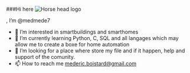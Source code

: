 ###Hi here
<picture>
 <source media="(prefers-color-scheme: dark)" srcset="https://t4.ftcdn.net/jpg/01/87/42/97/360_F_187429738_oJHHm3eHr4PgvitblVqgmbBI5mTxpRmT.jpg">
 <source media="(prefers-color-scheme: light)" srcset="https://t4.ftcdn.net/jpg/01/87/42/97/360_F_187429738_oJHHm3eHr4PgvitblVqgmbBI5mTxpRmT.jpg">
 <img alt="Horse head logo" src="https://t4.ftcdn.net/jpg/01/87/42/97/360_F_187429738_oJHHm3eHr4PgvitblVqgmbBI5mTxpRmT.jpg">
</picture>

, I’m @medmede7
- 👀 I’m interested in smartbuildings and smarthomes
- 🌱 I’m currently learning Python, C, SQL and all langages which may allow me to create a boxe for home automation
- 💞️ I’m looking for a place where store my file and if it happen, help and support of the comunity.
- 📫 How to reach me mederic.boistard@gmail.com


<!---
First of all I would apologize for 2 things :
First is my English level. But I would prefer comment my code with a low English level than in french.
Second is my programming use. I am not a programmer, I learned multiple languages but never learn how to code rules.
I would prefer start my project presentation with these two apologies to allow you to be indulgent with the code you will see here. But, I am here to learn so all remarques on my code form or my English is welcome.

